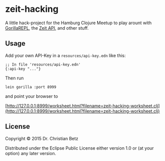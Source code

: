 # zeit-hacking

A little hack-project for the Hamburg Clojure Meetup to play arount with
[GorillaREPL](http://gorilla-repl.org/index.html), the [Zeit API](http://developer.zeit.de/index/), and other stuff.
## Usage

Add your own API-Key in a ```resources/api-key.edn``` like this:

    ;; In file 'resources/api-key.edn'
    {:api-key "..."}

Then run

    lein gorilla :port 8999

and point your browser to

[http://127.0.0.1:8999/worksheet.html?filename=zeit-hacking-worksheet.clj](http://127.0.0.1:8999/worksheet.html?filename=zeit-hacking-worksheet.clj)


## License

Copyright © 2015 Dr. Christian Betz

Distributed under the Eclipse Public License either version 1.0 or (at
your option) any later version.
